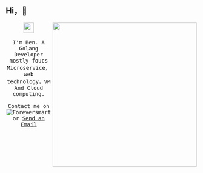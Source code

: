 ## Hi，🤔

<img align='right' src="https://github-readme-stats.vercel.app/api?username=foreversmart&show_icons=true&theme=tokyonight" width="380">
<p align="center">
  <img src="https://user-images.githubusercontent.com/5679180/79618120-0daffb80-80be-11ea-819e-d2b0fa904d07.gif" width="27px">
  <br><br>
  <samp>
I'm Ben. A Golang Developer mostly foucs Microservice，web technology，VM And Cloud computing.
     <br><br>Contact me on <img alt="Foreversmart" src="https://img.shields.io/twitter/follow/njutree"> or <a href="mailto:njutree@gmail.com">Send an Email</a>
  </samp>
</p>

<!--
**foreversmart/foreversmart** is a ✨ _special_ ✨ repository because its `README.md` (this file) appears on your GitHub profile.

Here are some ideas to get you started:

- 🔭 I’m currently working on ...
- 🌱 I’m currently learning ...
- 👯 I’m looking to collaborate on ...
- 🤔 I’m looking for help with ...
- 💬 Ask me about ...
- 📫 How to reach me: ...
- 😄 Pronouns: ...
- ⚡ Fun fact: ...
-->
